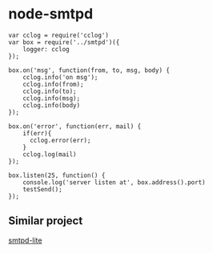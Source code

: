 # node-smtpd

```
var cclog = require('cclog')
var box = require('../smtpd')({
    logger: cclog
});

box.on('msg', function(from, to, msg, body) {
    cclog.info('on msg');
    cclog.info(from);
    cclog.info(to);
    cclog.info(msg);
    cclog.info(body)
});

box.on('error', function(err, mail) {
    if(err){
      cclog.error(err);
    }
    cclog.log(mail)
});

box.listen(25, function() {
    console.log('server listen at', box.address().port)
    testSend();
});
```

## Similar project
[smtpd-lite](https://github.com/g6123/node-smtpd-lite)

